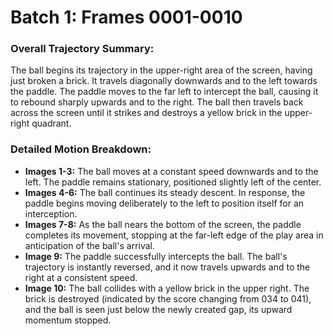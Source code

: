 # Batch 1: Frames 0001-0010

### Overall Trajectory Summary:
The ball begins its trajectory in the upper-right area of the screen, having just broken a brick. It travels diagonally downwards and to the left towards the paddle. The paddle moves to the far left to intercept the ball, causing it to rebound sharply upwards and to the right. The ball then travels back across the screen until it strikes and destroys a yellow brick in the upper-right quadrant.

### Detailed Motion Breakdown:
*   **Images 1-3:** The ball moves at a constant speed downwards and to the left. The paddle remains stationary, positioned slightly left of the center.
*   **Images 4-6:** The ball continues its steady descent. In response, the paddle begins moving deliberately to the left to position itself for an interception.
*   **Images 7-8:** As the ball nears the bottom of the screen, the paddle completes its movement, stopping at the far-left edge of the play area in anticipation of the ball's arrival.
*   **Image 9:** The paddle successfully intercepts the ball. The ball's trajectory is instantly reversed, and it now travels upwards and to the right at a consistent speed.
*   **Image 10:** The ball collides with a yellow brick in the upper right. The brick is destroyed (indicated by the score changing from 034 to 041), and the ball is seen just below the newly created gap, its upward momentum stopped.

